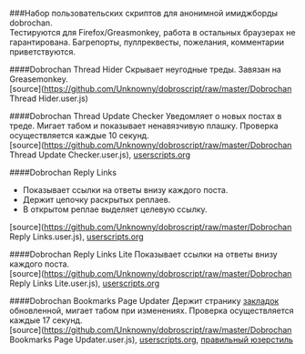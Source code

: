###Набор пользовательских скриптов для анонимной имиджборды dobrochan.  
Тестируются для Firefox/Greasmonkey, работа в остальных браузерах не гарантирована. Багрепорты, пуллреквесты, пожелания, комментарии приветствуются.

####Dobrochan Thread Hider
Скрывает неугодные треды. Завязан на Greasemonkey.  
[source](https://github.com/Unknowny/dobroscript/raw/master/Dobrochan Thread Hider.user.js)

####Dobrochan Thread Update Checker
Уведомляет о новых постах в треде. Мигает табом и показывает ненавязчивую плашку. Проверка осуществляется каждые 10 секунд.  
[source](https://github.com/Unknowny/dobroscript/raw/master/Dobrochan Thread Update Checker.user.js), [userscripts.org](http://userscripts.org/scripts/show/185060)

####Dobrochan Reply Links
- Показывает ссылки на ответы внизу каждого поста.
- Держит цепочку раскрытых реплаев.
- В открытом реплае выделяет целевую ссылку.

[source](https://github.com/Unknowny/dobroscript/raw/master/Dobrochan Reply Links.user.js), [userscripts.org](http://userscripts.org/scripts/show/185047)

####Dobrochan Reply Links Lite
Показывает ссылки на ответы внизу каждого поста.  
[source](https://github.com/Unknowny/dobroscript/raw/master/Dobrochan Reply Links Lite.user.js), [userscripts.org](http://userscripts.org/scripts/show/183642)

####Dobrochan Bookmarks Page Updater
Держит странику [закладок](http://dobrochan.com/bookmarks) обновленной, мигает табом при изменениях. Проверка осуществляется каждые 17 секунд.  
[source](https://github.com/Unknowny/dobroscript/raw/master/Dobrochan Bookmarks Page Updater.user.js), [userscripts.org](http://userscripts.org/scripts/show/185169), [правильный юзерстиль](http://userstyles.org/styles/95577/dobrochan-bookmarks-page-minimize)
